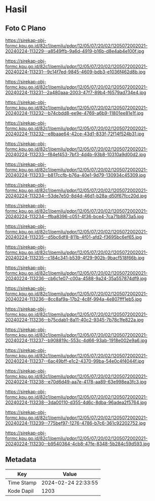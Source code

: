 # Hasil

## Foto C Plano

https://sirekap-obj-formc.kpu.go.id/82c1/pemilu/pdpr/12/05/07/20/02/1205072002021-20240224-113229--a8549ffb-9a6d-4919-b16b-d8e4ab4e100f.jpg

https://sirekap-obj-formc.kpu.go.id/82c1/pemilu/pdpr/12/05/07/20/02/1205072002021-20240224-113231--9c14f7ed-9845-4609-bdb3-e1036f462d8b.jpg

https://sirekap-obj-formc.kpu.go.id/82c1/pemilu/pdpr/12/05/07/20/02/1205072002021-20240224-113231--2a480aaa-2003-47f7-89b4-f6579ad734e4.jpg

https://sirekap-obj-formc.kpu.go.id/82c1/pemilu/pdpr/12/05/07/20/02/1205072002021-20240224-113232--b74cbdd8-ee9e-4769-a6b9-11801ee81e1f.jpg

https://sirekap-obj-formc.kpu.go.id/82c1/pemilu/pdpr/12/05/07/20/02/1205072002021-20240224-113232--e8baae64-42ce-43d1-833f-72f14f524b31.jpg

https://sirekap-obj-formc.kpu.go.id/82c1/pemilu/pdpr/12/05/07/20/02/1205072002021-20240224-113233--f84ef453-7bf3-4d4b-93b8-10310a9d00d2.jpg

https://sirekap-obj-formc.kpu.go.id/82c1/pemilu/pdpr/12/05/07/20/02/1205072002021-20240224-113233--b817ccfb-b76a-40e1-9d79-130934c45309.jpg

https://sirekap-obj-formc.kpu.go.id/82c1/pemilu/pdpr/12/05/07/20/02/1205072002021-20240224-113234--53de7e50-8d4d-46d1-b28a-d50f67fcc20d.jpg

https://sirekap-obj-formc.kpu.go.id/82c1/pemilu/pdpr/12/05/07/20/02/1205072002021-20240224-113234--ffba8396-c051-4f36-bce4-7ca71b8873a5.jpg

https://sirekap-obj-formc.kpu.go.id/82c1/pemilu/pdpr/12/05/07/20/02/1205072002021-20240224-113235--d5bc6df8-811b-4f01-afd2-f3695bc6ef65.jpg

https://sirekap-obj-formc.kpu.go.id/82c1/pemilu/pdpr/12/05/07/20/02/1205072002021-20240224-113235--c184c341-b539-4f29-902b-9bacf518f66b.jpg

https://sirekap-obj-formc.kpu.go.id/82c1/pemilu/pdpr/12/05/07/20/02/1205072002021-20240224-113236--cb6c1e07-c00a-4588-9a24-35a557874df9.jpg

https://sirekap-obj-formc.kpu.go.id/82c1/pemilu/pdpr/12/05/07/20/02/1205072002021-20240224-113236--8cc8af9a-17b2-4c8f-994a-4e807fff1eb5.jpg

https://sirekap-obj-formc.kpu.go.id/82c1/pemilu/pdpr/12/05/07/20/02/1205072002021-20240224-113236--b75cdab1-8a11-40c2-9345-7b78c1fe822a.jpg

https://sirekap-obj-formc.kpu.go.id/82c1/pemilu/pdpr/12/05/07/20/02/1205072002021-20240224-113237--b908819c-553c-4d66-93ab-1918e002e9a6.jpg

https://sirekap-obj-formc.kpu.go.id/82c1/pemilu/pdpr/12/05/07/20/02/1205072002021-20240224-113237--6ac49bff-e1c2-4370-99ba-54e0c4f4044f.jpg

https://sirekap-obj-formc.kpu.go.id/82c1/pemilu/pdpr/12/05/07/20/02/1205072002021-20240224-113238--e70d6d49-aa7e-4178-aa89-63e998ea3fc3.jpg

https://sirekap-obj-formc.kpu.go.id/82c1/pemilu/pdpr/12/05/07/20/02/1205072002021-20240224-113238--3da00110-d355-4d6c-8dba-96adea2f5764.jpg

https://sirekap-obj-formc.kpu.go.id/82c1/pemilu/pdpr/12/05/07/20/02/1205072002021-20240224-113239--775bef97-1276-4786-b7c6-361c92202752.jpg

https://sirekap-obj-formc.kpu.go.id/82c1/pemilu/pdpr/12/05/07/20/02/1205072002021-20240224-113230--b9540364-4cb8-47fe-8348-5b284c59d593.jpg


## Metadata

| Key        | Value               |
| ---------- | ------------------- |
| Time Stamp | 2024-02-24 22:33:55 |
| Kode Dapil | 1203                |



